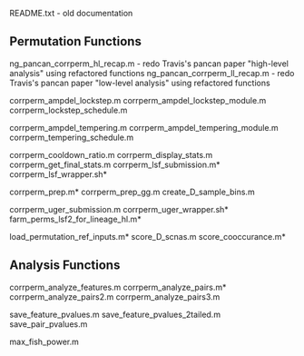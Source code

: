 README.txt - old documentation

Permutation Functions
---------------------

ng_pancan_corrperm_hl_recap.m - redo Travis's pancan paper "high-level
analysis" using refactored functions
ng_pancan_corrperm_ll_recap.m - redo Travis's pancan paper "low-level analysis"
using refactored functions

corrperm_ampdel_lockstep.m
corrperm_ampdel_lockstep_module.m
corrperm_lockstep_schedule.m

corrperm_ampdel_tempering.m
corrperm_ampdel_tempering_module.m
corrperm_tempering_schedule.m

corrperm_cooldown_ratio.m
corrperm_display_stats.m
corrperm_get_final_stats.m
corrperm_lsf_submission.m*
corrperm_lsf_wrapper.sh*

corrperm_prep.m*
corrperm_prep_gg.m
create_D_sample_bins.m

corrperm_uger_submission.m
corrperm_uger_wrapper.sh*
farm_perms_lsf2_for_lineage_hl.m*

load_permutation_ref_inputs.m*
score_D_scnas.m
score_cooccurance.m*

Analysis Functions
------------------
corrperm_analyze_features.m
corrperm_analyze_pairs.m*
corrperm_analyze_pairs2.m
corrperm_analyze_pairs3.m

save_feature_pvalues.m
save_feature_pvalues_2tailed.m
save_pair_pvalues.m

max_fish_power.m

